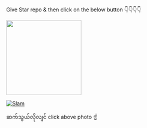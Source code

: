 Give Star repo & then click on the below button 👇👇👇👇
<p><a href="https://heroku.com/deploy?template=https://github.com/kyaw287/clonebotNoSA"> <img src="https://telegra.ph/file/c032a3835d0e147ffa58e.jpg" width="200""/></a></p>
    
 
[![Slam](https://telegra.ph/file/1ad1eac48c5eac21a8ac9.jpg)](https://t.me/Dr007Bot)

ဆက်သွယ်လိုလျင်  click above photo ☝

